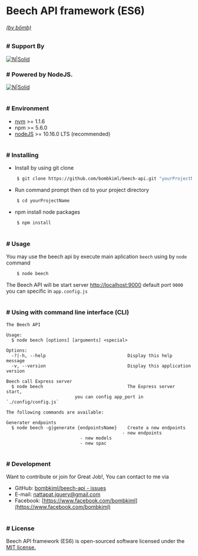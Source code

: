 # Beech API framework (ES6)
###### [(by bömb)](https://www.facebook.com/bombkiml)
###
### # Support By
[![N|Solid](https://image.ibb.co/gfbtQe/beech_LTSx1.png)](https://github.com/bombkiml/phpbeech)

### # Powered by NodeJS.
[![N|Solid](https://image.ibb.co/dUEGD9/node2.png)](https://nodejs.org)
#
### # Environment
  - [nvm](https://github.com/coreybutler/nvm-windows) >= 1.1.6
  - npm >= 5.6.0
  - [nodeJS](https://nodejs.org) >= 10.16.0 LTS (recommended)
#
### # Installing
  - Install by using git clone 
```sh
    $ git clone https://github.com/bombkiml/beech-api.git "yourProjectName" 
```
  - Run command prompt then cd to your project directory
```sh
    $ cd yourProjectName
```
  - npm install node packages
```sh
    $ npm install
```
#
### # Usage
You may use the beech api by execute main aplication `beech` using by `node` command
```sh
    $ node beech
```
The Beech API will be start server [http://localhost:9000](http://localhost:9000) default port ``9000`` you can specific in ``app.config.js``

#
### # Using with command line interface (CLI)
	 
	The Beech API

	Usage:
	  $ node beech [options] [arguments] <special>

	Options:
	  -?|-h, --help                               Display this help message
	  -v, --version                               Display this application version

	Beech call Express server
	  $ node beech                                The Express server start,
						      you can config app_port in `./config/config.js`

	The following commands are available:

	Generater endpoints
	  $ node beech -g|generate {endpointsName}    Create a new endpoints 
		                                        - new endpoints
						        - new models
						        - new spac
											  
#
### # Development
Want to contribute or join for Great Job!, You can contact to me via
  - GitHub: [bombkiml/beech-api - issues](https://github.com/bombkiml/beech-api/issues)
  - E-mail: nattapat.jquery@gmail.com 
  - Facebook: [https://www.facebook.com/bombkiml](https://www.facebook.com/bombkiml)
#
### # License
Beech API framework (ES6) is open-sourced software licensed under the [MIT license.](https://opensource.org/licenses/MIT)
